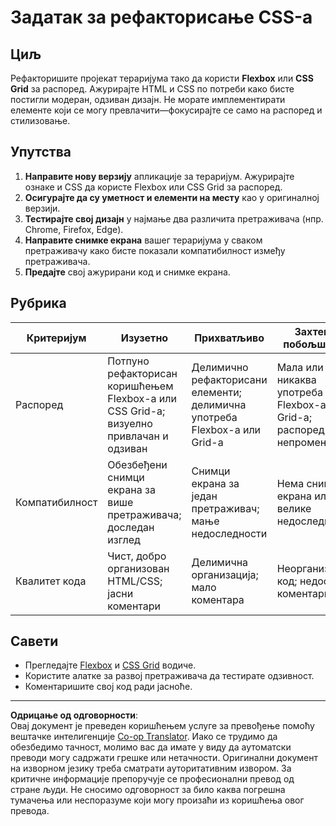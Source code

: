 <!--
CO_OP_TRANSLATOR_METADATA:
{
  "original_hash": "a212cc22a18eddf9046b7a16dfbafd8b",
  "translation_date": "2025-10-03T10:53:44+00:00",
  "source_file": "3-terrarium/2-intro-to-css/assignment.md",
  "language_code": "sr"
}
-->
# Задатак за рефакторисање CSS-а

## Циљ

Рефакторишите пројекат тераријума тако да користи **Flexbox** или **CSS Grid** за распоред. Ажурирајте HTML и CSS по потреби како бисте постигли модеран, одзиван дизајн. Не морате имплементирати елементе који се могу превлачити—фокусирајте се само на распоред и стилизовање.

## Упутства

1. **Направите нову верзију** апликације за тераријум. Ажурирајте ознаке и CSS да користе Flexbox или CSS Grid за распоред.
2. **Осигурајте да су уметност и елементи на месту** као у оригиналној верзији.
3. **Тестирајте свој дизајн** у најмање два различита претраживача (нпр. Chrome, Firefox, Edge).
4. **Направите снимке екрана** вашег тераријума у сваком претраживачу како бисте показали компатибилност између претраживача.
5. **Предајте** свој ажурирани код и снимке екрана.

## Рубрика

| Критеријум   | Изузетно                                                                  | Прихватљиво                           | Захтева побољшање                      |
|--------------|--------------------------------------------------------------------------|---------------------------------------|----------------------------------------|
| Распоред     | Потпуно рефакторисан коришћењем Flexbox-а или CSS Grid-а; визуелно привлачан и одзиван | Делимично рефакторисани елементи; делимична употреба Flexbox-а или Grid-а | Мала или никаква употреба Flexbox-а или Grid-а; распоред непромењен |
| Компатибилност | Обезбеђени снимци екрана за више претраживача; доследан изглед           | Снимци екрана за један претраживач; мање недоследности | Нема снимака екрана или велике недоследности |
| Квалитет кода | Чист, добро организован HTML/CSS; јасни коментари                        | Делимична организација; мало коментара | Неорганизован код; недостају коментари |

## Савети

- Прегледајте [Flexbox](https://css-tricks.com/snippets/css/a-guide-to-flexbox/) и [CSS Grid](https://css-tricks.com/snippets/css/complete-guide-grid/) водиче.
- Користите алатке за развој претраживача да тестирате одзивност.
- Коментаришите свој код ради јасноће.

---

**Одрицање од одговорности**:  
Овај документ је преведен коришћењем услуге за превођење помоћу вештачке интелигенције [Co-op Translator](https://github.com/Azure/co-op-translator). Иако се трудимо да обезбедимо тачност, молимо вас да имате у виду да аутоматски преводи могу садржати грешке или нетачности. Оригинални документ на изворном језику треба сматрати ауторитативним извором. За критичне информације препоручује се професионални превод од стране људи. Не сносимо одговорност за било каква погрешна тумачења или неспоразуме који могу произаћи из коришћења овог превода.